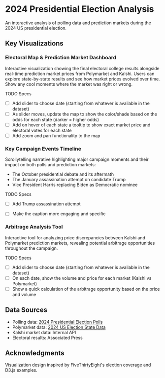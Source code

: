 # 2024 Presidential Election Analysis
An interactive analysis of polling data and prediction markets during the 2024 US presidential election.

## Key Visualizations

### Electoral Map & Prediction Market Dashboard
Interactive visualization showing the final electoral college results alongside real-time prediction market prices from Polymarket and Kalshi. Users can explore state-by-state results and see how market prices evolved over time. Show any cool moments where the market was right or wrong.

TODO Specs
- [ ] Add slider to choose date (starting from whatever is available in the dataset)
- [ ] As slider moves, update the map to show the color/shade based on the odds for each state (darker = higher odds)
- [ ] Add on hover of each state a tooltip to show exact market price and electoral votes for each state
- [ ] Add zoom and pan functionality to the map

### Key Campaign Events Timeline
Scrollytelling narrative highlighting major campaign moments and their impact on both polls and prediction markets:
- The October presidential debate and its aftermath
- The January assassination attempt on candidate Trump
- Vice President Harris replacing Biden as Democratic nominee

TODO Specs
- [ ] Add Trump assassination attempt
- [ ] Make the caption more engaging and specific


### Arbitrage Analysis Tool
Interactive tool for analyzing price discrepancies between Kalshi and Polymarket prediction markets, revealing potential arbitrage opportunities throughout the campaign.

TODO Specs
- [ ] Add slider to choose date (starting from whatever is available in the dataset)
- [ ] On each date, show the volume and price for each market (Kalshi vs Polymarket)
- [ ] Show a quick calculation of the arbitrage opportunity based on the price and volume

## Data Sources

- Polling data: [2024 Presidential Election Polls](https://www.kaggle.com/datasets/downshift/russian-presidential-election-polls-2024-dataset/data)
- Polymarket data: [2024 US Election State Data](https://www.kaggle.com/datasets/pbizil/polymarket-2024-us-election-state-data)
- Kalshi market data: Internal API
- Electoral results: Associated Press

## Acknowledgments
Visualization design inspired by FiveThirtyEight's election coverage and D3.js examples.